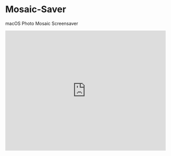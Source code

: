 # Mosaic-Saver
macOS Photo Mosaic Screensaver


<div style="padding:75% 0 0 0;position:relative;"><iframe src="https://player.vimeo.com/video/776013677?h=2f71ac09e2&amp;badge=0&amp;autopause=0&amp;player_id=0&amp;app_id=58479" frameborder="0" allow="autoplay; fullscreen; picture-in-picture" allowfullscreen style="position:absolute;top:0;left:0;width:100%;height:100%;" title="Mosaic"></iframe></div><script src="https://player.vimeo.com/api/player.js"></script>
